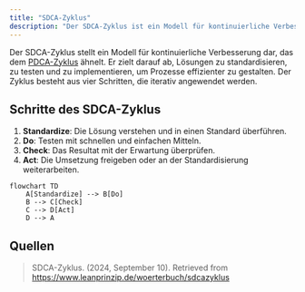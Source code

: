 ```yaml
---
title: "SDCA-Zyklus"
description: "Der SDCA-Zyklus ist ein Modell für kontinuierliche Verbesserung, ähnlich dem PDCA-Zyklus. Er umfasst die Schritte Standardize (Lösung standardisieren), Do (testen), Check (überprüfen) und Act (umsetzen)."
---
```


Der SDCA-Zyklus stellt ein Modell für kontinuierliche Verbesserung dar, das dem [PDCA-Zyklus](/open-fidup/lerninhalte/pdca) ähnelt. Er zielt darauf ab, Lösungen zu standardisieren, zu testen und zu implementieren, um Prozesse effizienter zu gestalten. Der Zyklus besteht aus vier Schritten, die iterativ angewendet werden.

## Schritte des SDCA-Zyklus

1. **Standardize**: Die Lösung verstehen und in einen Standard überführen.
2. **Do**: Testen mit schnellen und einfachen Mitteln.
3. **Check**: Das Resultat mit der Erwartung überprüfen.
4. **Act**: Die Umsetzung freigeben oder an der Standardisierung weiterarbeiten.

```mermaid
flowchart TD
    A[Standardize] --> B[Do]
    B --> C[Check]
    C --> D[Act]
    D --> A
```

## Quellen
> SDCA-Zyklus. (2024, September 10). Retrieved from https://www.leanprinzip.de/woerterbuch/sdcazyklus